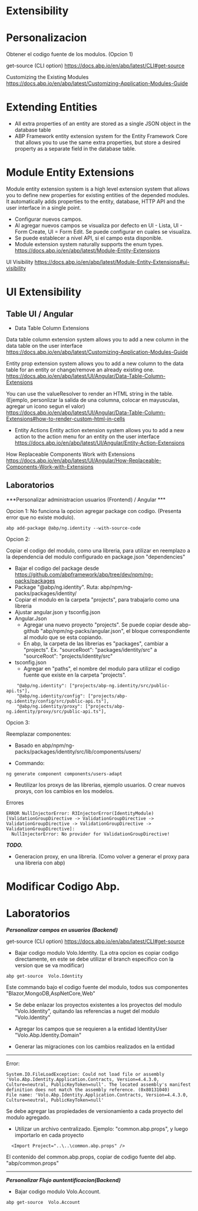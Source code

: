 # Extensibility



# Personalizacion

Obtener el codigo fuente de los modulos. (Opcion 1)

get-source (CLI option)
https://docs.abp.io/en/abp/latest/CLI#get-source


Customizing the Existing Modules
https://docs.abp.io/en/abp/latest/Customizing-Application-Modules-Guide

# Extending Entities

- All extra properties of an entity are stored as a single JSON object in the database table
-  ABP Framework entity extension system for the Entity Framework Core that allows you to use the same extra properties, but store a desired property as a separate field in the database table.


# Module Entity Extensions

Module entity extension system is a high level extension system that allows you to define new properties for existing entities of the depended modules. It automatically adds properties to the entity, database, HTTP API and the user interface in a single point.

- Configurar nuevos campos.
- Al agregar nuevos campos se visualiza por defecto en UI - Lista, UI - Form Create, UI = Form Edit. Se puede configurar en cuales se visualiza. 
- Se puede establecer a nivel API, si el campo esta disponible. 
- Module extension system naturally supports the enum types.
https://docs.abp.io/en/abp/latest/Module-Entity-Extensions

UI Visibility
https://docs.abp.io/en/abp/latest/Module-Entity-Extensions#ui-visibility

# UI Extensibility


## Table UI / Angular

- Data Table Column Extensions

Data table column extension system allows you to add a new column in the data table on the user interface
https://docs.abp.io/en/abp/latest/Customizing-Application-Modules-Guide


Entity prop extension system allows you to add a new column to the data table for an entity or change/remove an already existing one. 
https://docs.abp.io/en/abp/latest/UI/Angular/Data-Table-Column-Extensions


You can use the valueResolver to render an HTML string in the table.
(Ejemplo, personlizar la salida de una columna, colocar en mayusculas, agregar un icono segun el valor)
https://docs.abp.io/en/abp/latest/UI/Angular/Data-Table-Column-Extensions#how-to-render-custom-html-in-cells


- Entity Actions
Entity action extension system allows you to add a new action to the action menu for an entity on the user interface
https://docs.abp.io/en/abp/latest/UI/Angular/Entity-Action-Extensions

How Replaceable Components Work with Extensions
https://docs.abp.io/en/abp/latest/UI/Angular/How-Replaceable-Components-Work-with-Extensions


## Laboratorios


***Personalizar administracion usuarios (Frontend) / Angular *** 

Opcion 1:
No funciona la opcion agregar package con codigo. (Presenta error que no existe modulo). 
```
abp add-package @abp/ng.identity --with-source-code
```

Opcion 2:

Copiar el codigo del modulo, como una libreria, para utilizar en reemplazo a la dependencia del modulo configurado en package.json "dependencies"  

- Bajar el codigo del package desde https://github.com/abpframework/abp/tree/dev/npm/ng-packs/packages
- Package "@abp/ng.identity". Ruta: abp/npm/ng-packs/packages/identity/
- Copiar el modulo en la carpeta "projects", para trabajarlo como una libreria
- Ajustar angular.json y tsconfig.json
- Angular.Json
  - Agregar una nuevo proyecto "projects". Se puede copiar desde abp-github "abp/npm/ng-packs/angular.json", el bloque correspondiente al modulo que se esta copiando.
  - En abp, la carpeta de las librerias es "packages", cambiar a "projects". Ex. "sourceRoot": "packages/identity/src" a "sourceRoot": "projects/identity/src"
- tsconfig.json
  - Agregar en "paths", el nombre del modulo para utilizar el codigo fuente que existe en la carpeta "projects". 
```
	"@abp/ng.identity": ["projects/abp-ng.identity/src/public-api.ts"],
    "@abp/ng.identity/config": ["projects/abp-ng.identity/config/src/public-api.ts"],
    "@abp/ng.identity/proxy": ["projects/abp-ng.identity/proxy/src/public-api.ts"],
```


Opcion 3:

Reemplazar componentes:

- Basado en 
abp/npm/ng-packs/packages/identity/src/lib/components/users/

- Commando:

```
ng generate component components/users-adapt
```

- Reutilizar los proxys de las librerias, ejemplo usuarios. O crear  nuevos proxys, con los cambios en los modelos.


Errores




```
ERROR NullInjectorError: R3InjectorError(IdentityModule)[ValidationGroupDirective -> ValidationGroupDirective -> ValidationGroupDirective -> ValidationGroupDirective -> ValidationGroupDirective]: 
  NullInjectorError: No provider for ValidationGroupDirective!
```


***TODO.***
- Generacion proxy, en una libreria. (Como volver a generar el proxy para una libreria con abp)


# Modificar Codigo Abp.



# Laboratorios


***Personalizar campos en usuarios (Backend)***

get-source (CLI option)
https://docs.abp.io/en/abp/latest/CLI#get-source


- Bajar codigo modulo Volo.Identity.  (La otra opcion es copiar codigo directamente, en este se debe utilizar el branch especifico con la version que se va modificar) 

```
abp get-source  Volo.Identity
```

Este commando bajo el codigo fuente del modulo, todos sus componentes "Blazor,MongoDB,AspNetCore,Web"

- Se debe enlazar los proyectos existentes a los proyectos del modulo "Volo.Identity", quitando las referencias a nuget del modulo "Volo.Identity"

- Agregar los campos que se requieren a la entidad IdentityUser "Volo.Abp.Identity.Domain"

- Generar las migraciones con los cambios realizados en la entidad


---------------------------

Error:


```
System.IO.FileLoadException: Could not load file or assembly 'Volo.Abp.Identity.Application.Contracts, Version=4.4.3.0, Culture=neutral, PublicKeyToken=null'. The located assembly's manifest definition does not match the assembly reference. (0x80131040)
File name: 'Volo.Abp.Identity.Application.Contracts, Version=4.4.3.0, Culture=neutral, PublicKeyToken=null'
```

Se debe agregar las propiedades de versionamiento a cada proyecto del modulo agregado. 
- Utilizar un archivo centralizado. Ejemplo: "common.abp.props", y luego importarlo en cada proyecto 

```
  <Import Project="..\..\common.abp.props" />
```

El contenido del common.abp.props, copiar de codigo fuente del abp. "abp/common.props"



----------------------------------


***Personalizar Flujo auntentificacion(Backend)***

- Bajar codigo modulo Volo.Account.  

```
abp get-source  Volo.Account
```
